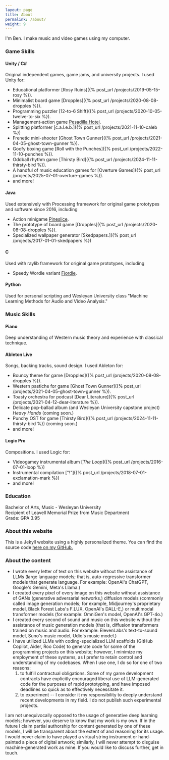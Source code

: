 ```yaml
---
layout: page
title: About
permalink: /about/
weight: 9
---
```


I'm Ben. I make music and video games using my computer.

### Game Skills

#### Unity / C#
Original independent games, game jams, and university projects. I used Unity for:
- Educational platformer [Rosy Ruins]({% post_url /projects/2019-05-15-rosy %}).
- Minimalist board game [Dropples]({% post_url /projects/2020-08-08-dropples %}).
- Programming puzzler [12-to-6 Shift]({% post_url /projects/2020-10-05-twelve-to-six %}).
- Management-action game [Pesadilla Hotel](https://robertbuckley.itch.io/pesadilla-hotel).
- Splitting platformer [c.a.l.e.b.]({% post_url /projects/2021-11-10-caleb %})
- Frenetic mini-shooter [Ghost Town Gunner]({% post_url /projects/2021-04-05-ghost-town-gunner %}).
- Goofy boxing game [Roll with the Punches]({% post_url /projects/2022-11-10-punches %}).
- Oddball rhythm game [Thirsty Bird]({% post_url /projects/2024-11-11-thirsty-bird %}).
- A handful of music education games for [Overture Games]({% post_url /projects/2025-07-01-overture-games %}).
- and more!

#### Java
Used extensively with Processing framework for original game prototypes and software since 2016, including
- Action minigame [Pineslice](https://bgsulz.itch.io/pineslice).
- The prototype of board game [Dropples]({% post_url /projects/2020-08-08-dropples %}).
- Specialized wallpaper generator [Skedpapers.]({% post_url /projects/2017-01-01-skedpapers %})

#### C
Used with raylib framework for original game prototypes, including
- Speedy Wordle variant [Fjordle](https://bgsulz.itch.io/fjordle).

#### Python
Used for personal scripting and Wesleyan University class "Machine Learning Methods for Audio and Video Analysis."

### Music Skills

#### Piano
Deep understanding of Western music theory and experience with classical technique.

#### Ableton Live
Songs, backing tracks, sound design. I used Ableton for:
- Bouncy theme for game [Dropples]({% post_url /projects/2020-08-08-dropples %}).
- Western pastiche for game [Ghost Town Gunner]({% post_url /projects/2021-04-05-ghost-town-gunner %}).
- Toasty orchestra for podcast [Dear Literature]({% post_url /projects/2021-04-12-dear-literature %}).
- Delicate pop-ballad album (and Wesleyan University capstone project) _Heavy Hands_ (coming soon.)
- Punchy OST for game [Thirsty Bird]({% post_url /projects/2024-11-11-thirsty-bird %}) (coming soon.)
- and more!

#### Logic Pro
Compositions. I used Logic for:
- Videogamey instrumental album [_The Loop_]({% post_url /projects/2016-07-01-loop %})
- Instrumental compilation ["!"]({% post_url /projects/2018-07-01-exclamation-mark %})
- and more!

### Education
Bachelor of Arts, Music - Wesleyan University\
Recipient of Leavell Memorial Prize from Music Department\
Grade: GPA 3.95


### About this website

This is a Jekyll website using a highly personalized theme. You can find the source code [here on my GitHub.](https://github.com/bgsulz/bgsulz.github.io)

### About the content

- I wrote every letter of text on this website without the assistance of LLMs (large language models; that is, auto-regressive transformer models that generate language. For example: OpenAI's ChatGPT, Google's Gemini, Meta's Llama.) 
- I created every pixel of every image on this website without assistance of GANs (generative adversarial networks,) diffusion models (commonly called image generation models; for example, Midjourney's proprietary model, Black Forest Labs's F.LUX, OpenAI's DALL-E,) or multimodal transformer models (for example: OmniGen's model, OpenAI's GPT-4o.) 
- I created every second of sound and music on this website without the assistance of music generation models (that is, diffusion transformers trained on music and audio. For example: ElevenLabs's text-to-sound model, Suno's music model, Udio's music model.)
- I have utilized LLMs with coding-specialized LLM scaffolds (GitHub Copilot, Aider, Roo Code) to generate code for some of the programming projects on this website; however, I minimize my employment of these systems, as I prefer to retain control and understanding of my codebases. When I use one, I do so for one of two reasons:
    1. to fulfill contractual obligations. Some of my game development contracts have explicitly encouraged liberal use of LLM-generated code for the purposes of rapid prototyping, and have imposed deadlines so quick as to effectively necessitate it. 
    2. to experiment -- I consider it my responsibility to deeply understand recent developments in my field. I do not publish such experimental projects.

I am not unequivocally opposed to the usage of generative deep learning models; however, you deserve to know that my work is my own. If in the future I claim partial authorship for content generated by one of these models, I will be transparent about the extent of and reasoning for its usage. I would never claim to have played a virtual string instrument or hand-painted a piece of digital artwork; similarly, I will never attempt to disguise machine-generated work as mine. If you would like to discuss further, get in touch.